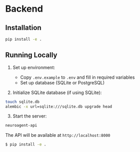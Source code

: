 # Backend

## Installation
```bash
pip install -e .
```

## Running Locally

1. Set up environment:
   - Copy `.env.example` to `.env` and fill in required variables
   - Set up database (SQLite or PostgreSQL)

2. Initialize SQLite database (if using SQLite):
```bash
touch sqlite.db
alembic -x url=sqlite:///sqlite.db upgrade head
```

3. Start the server:
```bash
neuroagent-api
```

The API will be available at `http://localhost:8000`


```bash
$ pip install -e .
```